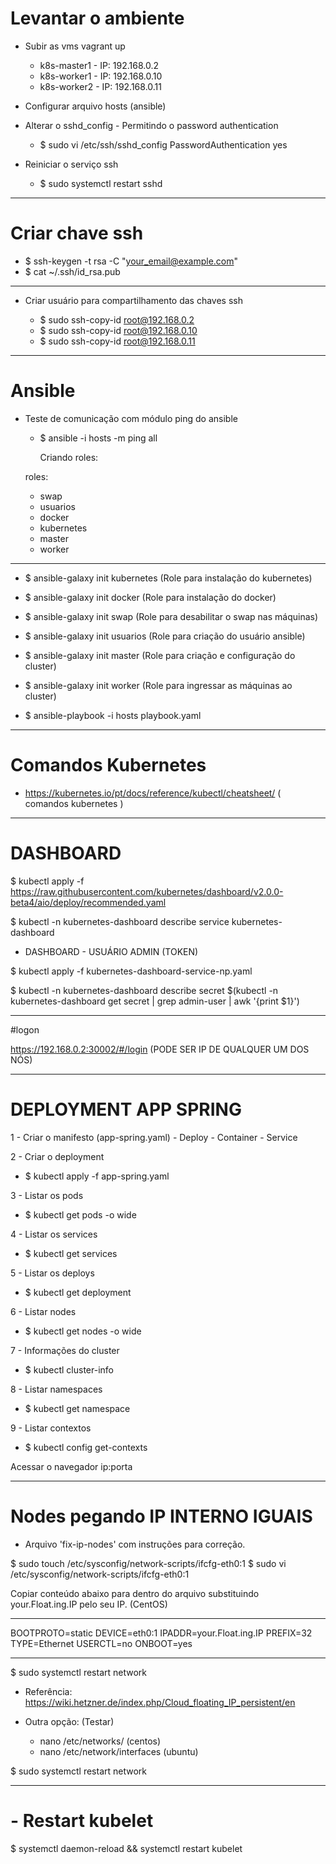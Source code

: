 # Levantar o ambiente

- Subir as vms
  vagrant up

  - k8s-master1 - IP: 192.168.0.2
  - k8s-worker1 - IP: 192.168.0.10
  - k8s-worker2 - IP: 192.168.0.11
  
- Configurar arquivo hosts (ansible) 

- Alterar o sshd_config - Permitindo o password authentication

  - $ sudo vi /etc/ssh/sshd_config
   PasswordAuthentication yes

- Reiniciar o serviço ssh

  - $ sudo systemctl restart sshd
---

# Criar chave ssh

  - $ ssh-keygen -t rsa -C "your_email@example.com"
  - $ cat ~/.ssh/id_rsa.pub 
  --- 
- Criar usuário para compartilhamento das chaves ssh

  - $  sudo ssh-copy-id root@192.168.0.2
  - $  sudo ssh-copy-id root@192.168.0.10
  - $  sudo ssh-copy-id root@192.168.0.11
---

# Ansible  

- Teste de comunicação com módulo ping do ansible
  - $ ansible -i hosts -m ping all

    Criando roles:
  
  roles:
    - swap
    - usuarios
    - docker
    - kubernetes
    - master
    - worker

---

- $ ansible-galaxy init kubernetes (Role para instalação do kubernetes)
- $ ansible-galaxy init docker (Role para instalação do docker)
- $ ansible-galaxy init swap (Role para desabilitar o swap nas máquinas)
- $ ansible-galaxy init usuarios (Role para criação do usuário ansible)
- $ ansible-galaxy init master (Role para criação e configuração do cluster)
- $ ansible-galaxy init worker (Role para ingressar as máquinas ao cluster)

- $ ansible-playbook -i hosts playbook.yaml
  
---

# Comandos Kubernetes    

- https://kubernetes.io/pt/docs/reference/kubectl/cheatsheet/   ( comandos kubernetes )

---

# DASHBOARD

$ kubectl apply -f https://raw.githubusercontent.com/kubernetes/dashboard/v2.0.0-beta4/aio/deploy/recommended.yaml

$ kubectl -n kubernetes-dashboard describe service kubernetes-dashboard


- DASHBOARD - USUÁRIO ADMIN (TOKEN)

$ kubectl apply -f kubernetes-dashboard-service-np.yaml 

$ kubectl -n kubernetes-dashboard describe secret $(kubectl -n kubernetes-dashboard get secret | grep admin-user | awk '{print $1}')

--- 

#logon

https://192.168.0.2:30002/#/login (PODE SER IP DE QUALQUER UM DOS NÓS)

---

# DEPLOYMENT APP SPRING

1 - Criar o manifesto (app-spring.yaml)
       - Deploy
       - Container
       - Service 

2 - Criar o deployment 
  - $ kubectl apply -f app-spring.yaml  

3 - Listar os pods        
  - $ kubectl get pods -o wide

4 - Listar os services
  - $ kubectl get services

5 - Listar os deploys
  - $ kubectl get deployment

6 - Listar nodes
  - $ kubectl get nodes -o wide

7 - Informações do cluster
  - $ kubectl cluster-info

8 - Listar namespaces
  - $ kubectl get namespace

9 - Listar contextos
  - $ kubectl config get-contexts

Acessar o navegador ip:porta

---

# Nodes pegando IP INTERNO IGUAIS

- Arquivo 'fix-ip-nodes' com instruções para correção.

$ sudo touch /etc/sysconfig/network-scripts/ifcfg-eth0:1
$ sudo vi /etc/sysconfig/network-scripts/ifcfg-eth0:1

Copiar conteúdo abaixo para dentro do arquivo substituindo your.Float.ing.IP pelo seu IP. (CentOS)
___________________________________________________________________________

BOOTPROTO=static
DEVICE=eth0:1
IPADDR=your.Float.ing.IP
PREFIX=32
TYPE=Ethernet
USERCTL=no
ONBOOT=yes
___________________________________________________________________________

$ sudo systemctl restart network

- Referência: https://wiki.hetzner.de/index.php/Cloud_floating_IP_persistent/en

- Outra opção: (Testar)
  - nano /etc/networks/ (centos)
  - nano /etc/network/interfaces (ubuntu)

$ sudo systemctl restart network

---

# - Restart kubelet
$ systemctl daemon-reload && systemctl restart kubelet



